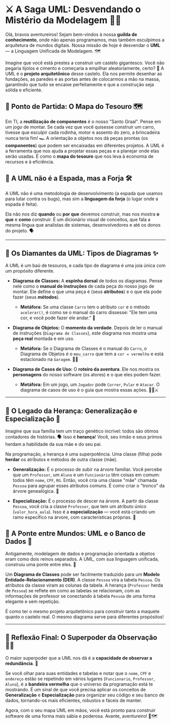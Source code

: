 
# ⚔️ A Saga UML: Desvendando o Mistério da Modelagem 🧙‍♂️

Olá, bravos aventureiros\! Sejam bem-vindos à nossa **guilda de conhecimento**, onde não apenas programamos, mas também esculpimos a arquitetura de mundos digitais. Nossa missão de hoje é desvendar o **UML** — a Linguagem Unificada de Modelagem. 🗺️

Imagine que você está prestes a construir um castelo gigantesco. Você não pegaria tijolos e cimento e começaria a empilhar aleatoriamente, certo? 🏰 A UML é o **projeto arquitetônico** desse castelo. Ela nos permite desenhar as fundações, as paredes e as portas antes de colocarmos a mão na massa, garantindo que tudo se encaixe perfeitamente e que a construção seja sólida e eficiente.

## 🎯 Ponto de Partida: O Mapa do Tesouro 🗺️

Em TI, a **reutilização de componentes** é o nosso "Santo Graal". Pense em um jogo de montar. Se cada vez que você quisesse construir um carro, tivesse que esculpir cada rodinha, motor e assento do zero, a brincadeira nunca teria fim\! 🏎️ A orientação a objetos nos dá peças prontas (os **componentes**) que podem ser encaixadas em diferentes projetos. A UML é a ferramenta que nos ajuda a projetar essas peças e a planejar onde elas serão usadas. É como o **mapa do tesouro** que nos leva à economia de recursos e à eficiência.

## 🧱 A UML não é a Espada, mas a Forja 🛠️

A UML não é uma metodologia de desenvolvimento (a espada que usamos para lutar contra os bugs), mas sim a **linguagem da forja** (o lugar onde a espada é feita).

Ela não nos diz **quando** ou **por que** devemos construir, mas nos mostra **o que** e **como** construir. É um dicionário visual de conceitos, que fala a mesma língua que analistas de sistemas, desenvolvedores e até os donos do projeto. 🗣️

-----

## 💎 Os Diamantes da UML: Tipos de Diagramas ✨

A UML é um baú de tesouros, e cada tipo de diagrama é uma joia única com um propósito diferente.

  * **Diagrama de Classes:** A **espinha dorsal** de todos os diagramas. Pense nele como o **manual de instruções** de cada peça do nosso jogo de montar. Ele define o que uma peça é (seus **atributos**) e o que ela pode fazer (seus **métodos**).

      * **Metáfora:** Se uma classe `Carro` tem o atributo `cor` e o método `acelerar()`, é como se o manual do carro dissesse: "Ele tem uma cor, e você pode fazer ele andar." 🚗

  * **Diagrama de Objetos:** O **momento da verdade**. Depois de ler o manual de instruções (`Diagrama de Classes`), este diagrama nos mostra uma **peça real** montada e em uso.

      * **Metáfora:** Se o Diagrama de Classes é o manual do `Carro`, o Diagrama de Objetos é o `meu_carro` que tem a `cor = vermelho` e está estacionado na `Garagem`. 🚗🔴

  * **Diagrama de Casos de Uso:** O **roteiro da aventura**. Ele nos mostra os **personagens** do nosso software (os atores) e o que eles podem fazer.

      * **Metáfora:** Em um jogo, um `Jogador` pode `Correr`, `Pular` e `Atacar`. O diagrama de casos de uso é o guia que mostra essas ações. 🏃‍♂️⚔️

-----

## 🧬 O Legado da Herança: Generalização e Especialização 🧬

Imagine que sua família tem um traço genético incrível: todos são ótimos contadores de histórias. 🗣️ Isso é **herança**\! Você, seu irmão e seus primos herdam a habilidade da sua mãe e do seu pai.

Na programação, a herança é uma superpotência. Uma classe (filha) pode **herdar** os atributos e métodos de outra classe (mãe).

  * **Generalização:** É o processo de subir na árvore familiar. Você percebe que um `Professor`, um `Aluno` e um `Funcionário` têm coisas em comum: todos têm `nome`, `CPF`, `RG`. Então, você cria uma classe "mãe" chamada `Pessoa` para agrupar esses atributos comuns. É como criar o "tronco" da árvore genealógica. 🌳

  * **Especialização:** É o processo de descer na árvore. A partir da classe `Pessoa`, você cria a classe `Professor`, que tem um atributo único (`valor_hora_aula`). Isso é a **especialização** — você está criando um ramo específico na árvore, com características próprias. 🌿

## 🔄 A Ponte entre Mundos: UML e o Banco de Dados 🌉

Antigamente, modelagem de dados e programação orientada a objetos eram como dois reinos separados. A UML, com sua linguagem unificada, construiu uma ponte entre eles. 🌉

Um **Diagrama de Classes** pode ser facilmente traduzido para um **Modelo Entidade-Relacionamento (DER)**. A classe `Pessoa` vira a tabela `Pessoa`. Os atributos da classe viram as colunas da tabela. A herança (`Professor` herda de `Pessoa`) se reflete em como as tabelas se relacionam, com as informações de professor se conectando à tabela `Pessoa` de uma forma elegante e sem repetição.

É como ter o mesmo projeto arquitetônico para construir tanto a maquete quanto o castelo real. O mesmo diagrama serve para diferentes propósitos\!

-----

## 🧠 Reflexão Final: O Superpoder da Observação 🕵️‍♂️

O maior superpoder que a UML nos dá é a **capacidade de observar a redundância**. 👀

Se você olhar para suas entidades e tabelas e notar que o `nome`, `CPF` e `endereço` estão se repetindo em vários lugares (`Funcionario`, `Professor`, `Aluno`), é a **bandeira vermelha** que o universo da programação está te mostrando. É um sinal de que você precisa aplicar os conceitos de **Generalização** e **Especialização** para organizar seu código e seu banco de dados, tornando-os mais eficientes, robustos e fáceis de manter.

Agora, com o seu mapa UML em mãos, você está pronto para construir software de uma forma mais sábia e poderosa. Avante, aventureiro\! 🚀🗺️